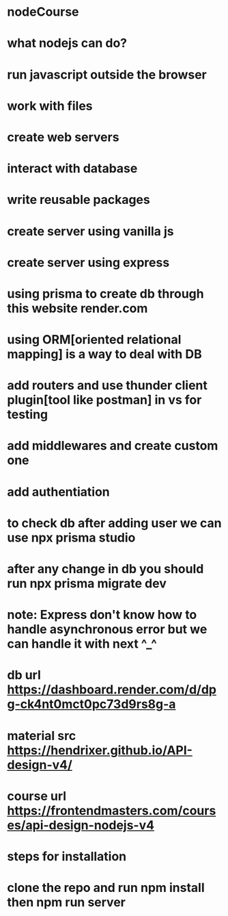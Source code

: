 # nodeCourse
# what nodejs can do?
# run javascript outside the browser
# work with files
# create web servers
# interact with database
# write reusable packages
# create server using vanilla js
# create server using express
# using prisma to create db through this website render.com
# using ORM[oriented relational mapping] is a way to deal with DB
# add routers and use thunder client plugin[tool like postman] in vs for testing
# add middlewares and create custom one
# add authentiation
# to check db after adding user we can use npx prisma studio
# after any change in db you should run npx prisma migrate dev
# note: Express don't know how to handle asynchronous error but we can handle it with next ^_^

# db url https://dashboard.render.com/d/dpg-ck4nt0mct0pc73d9rs8g-a
# material src https://hendrixer.github.io/API-design-v4/
# course url https://frontendmasters.com/courses/api-design-nodejs-v4


# steps for installation
# clone the repo and run npm install then npm run server